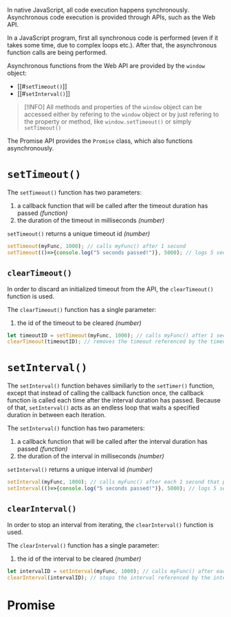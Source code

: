 In native JavaScript, all code execution happens synchronously.
Asynchronous code execution is provided through APIs, such as the Web API.

In a JavaScript program, first all synchronous code is performed (even if it takes some time, due to complex loops etc.). After that, the asynchronous function calls are being performed.

Asynchronous functions from the Web API are provided by the `window` object:
* [[#`setTimeout()`]]
* [[#`setInterval()`]]

>[!INFO] All methods and properties of the `window` object can be accessed either by refering to the `window` object or by just refering to the property or method, like `window.setTimeout()` or simply `setTimeout()`

The Promise API provides the `Promise` class, which also functions asynchronously.


# `setTimeout()`

The `setTimeout()` function has two parameters: 
 1. a callback function that will be called after the timeout duration has passed *(function)*
 2. the duration of the timeout in milliseconds *(number)*

`setTimeout()` returns a unique timeout id *(number)*

```js
setTimeout(myFunc, 1000); // calls myFunc() after 1 second
setTimeout(()=>{console.log("5 seconds passed!")}, 5000); // logs 5 seconds passed! after 5 seconds
```

## `clearTimeout()`

In order to discard an initialized timeout from the API, the `clearTimeout()` function is used.

The `clearTimeout()` function has a single parameter:
1. the id of the timeout to be cleared *(number)*

```js
let timeoutID = setTimeout(myFunc, 1000); // calls myFunc() after 1 second, returns the id of the timeout, which is then assigned to the variable timeoutID
clearTimeout(timeoutID); // removes the timeout referenced by the timeoutID from the API, so it will never be called
```

# `setInterval()`

The `setInterval()` function behaves similiarly to the `setTimer()` function, except that instead of calling the callback function once, the callback function is called each time after the interval duration has passed. 
Because of that, `setInterval()` acts as an endless loop that waits a specified duration in between each iteration.

The `setInterval()` function has two parameters: 
 1. a callback function that will be called after the interval duration has passed *(function)*
 2. the duration of the interval in milliseconds *(number)*

`setInterval()` returns a unique interval id *(number)*

```js
setInterval(myFunc, 1000); // calls myFunc() after each 1 second that passes
setInterval(()=>{console.log("5 seconds passed!")}, 5000); // logs 5 seconds passed! after each 5 seconds that pass
```

## `clearInterval()`

In order to stop an interval from iterating, the `clearInterval()` function is used.

The `clearInterval()` function has a single parameter:
1. the id of the interval to be cleared *(number)*

```js
let intervalID = setInterval(myFunc, 1000); // calls myFunc() after each 1 second, returns the id of the interval, which is then assigned to the variable intervalID
clearInterval(intervalID); // stops the interval referenced by the intervalID from iterating ever again
```

# Promise
